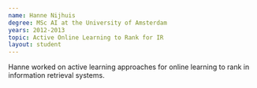 ```yaml
---
name: Hanne Nijhuis
degree: MSc AI at the University of Amsterdam
years: 2012-2013
topic: Active Online Learning to Rank for IR
layout: student
---
```


Hanne worked on active learning approaches for online learning to rank in information retrieval systems.
